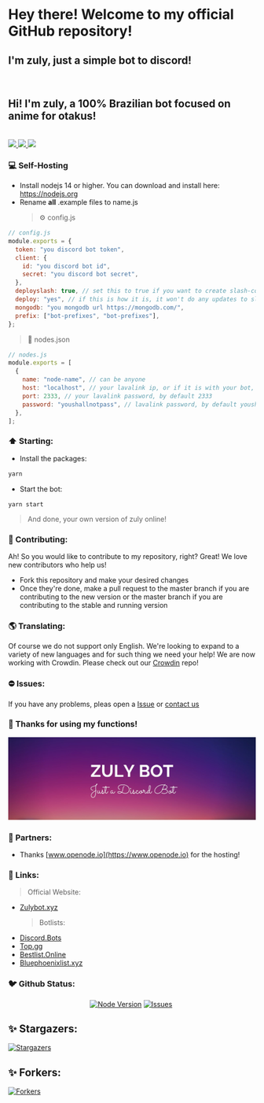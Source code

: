 # Hey there! Welcome to my official GitHub repository!

<p align="center">
<h2>I'm zuly, just a simple bot to discord!</h2><br>
<h2>Hi! I'm zuly, a 100% Brazilian bot focused on anime for otakus!</h2><br>

  <a href="https://jetbrains.com/?from=ZulyBot">
    <img src="https://img.shields.io/badge/Powered_by_WebStorm-gray.svg?logo=webstorm&style=for-the-badge" />
  </a>
  <a href="https://crowdin.com/project/zuly">
    <img src="https://img.shields.io/badge/Powered_by_Crowdin-gray.svg?logo=crowdin&style=for-the-badge" />
    <img src="https://badges.crowdin.net/zuly/localized.svg">
  </a>
</p>

### 💻 Self-Hosting

- Install nodejs 14 or higher. You can download and install here: https://nodejs.org
- Rename **all** .example files to name.js
  > ⚙️ config.js

```js
// config.js
module.exports = {
  token: "you discord bot token",
  client: {
    id: "you discord bot id",
    secret: "you discord bot secret",
  },
  deployslash: true, // set this to true if you want to create slash-commands and false if you just want to update.
  deploy: "yes", // if this is how it is, it won't do any updates to slash-commands
  mongodb: "you mongodb url https://mongodb.com/",
  prefix: ["bot-prefixes", "bot-prefixes"],
};
```

> 🎵 nodes.json

```js
// nodes.js
module.exports = [
  {
    name: "node-name", // can be anyone
    host: "localhost", // your lavalink ip, or if it is with your bot, localhost
    port: 2333, // your lavalink password, by default 2333
    password: "youshallnotpass", // lavalink password, by default youshallnotpass
  },
];
```

### ⬆️ Starting:

- Install the packages:

```bash
yarn
```

- Start the bot:

```
yarn start
```

> And done, your own version of zuly online!

### 🥳 Contributing:

Ah! So you would like to contribute to my repository, right? Great! We love new contributors who help us!

- Fork this repository and make your desired changes
- Once they're done, make a pull request to the master branch if you are contributing to the new version or the master branch if you are contributing to the stable and running version

### 🌎 Translating:

Of course we do not support only English. We're looking to expand to a variety of new languages and for such thing we need your help! We are now working with Crowdin. Please check out our [Crowdin](https://crowdin.com/project/zuly) repo!

### ⛔ Issues:

If you have any problems, pleas open a [Issue](https://github.com/zulybot/zuly/issues) or [contact us](https://zulybot.xyz/discord)

### 👋 Thanks for using my functions!

![ZulyBot](/assets/readme/banner.jpeg)

### 🤝 Partners:

- Thanks [www.openode.io](https://www.openode.io) for the hosting!

### 🔗 Links:

> Official Website:

- [Zulybot.xyz](https://zulybot.xyz/)
  > Botlists:
- [Discord.Bots](https://discord.bots.gg/bots/880173509077266483)
- [Top.gg](https://top.gg/bot/880173509077266483)
- [Bestlist.Online](https://bestlist.online/bots/880173509077266483)
- [Bluephoenixlist.xyz](https://bluephoenixlist.xyz/bot/880173509077266483)

### 🐦 Github Status:

<p align="center">
<a href="https://nodejs.org/en/download/"><img src="https://img.shields.io/badge/Node.JS-43853D.svg?style=for-the-badge&amp;logo=node.js&amp;logoColor=white" alt="Node Version"></a> <a href="https://github.com/zulybot/zuly/issues"><img src="https://img.shields.io/github/issues/zulybot/zuly?style=for-the-badge&amp;color=green" alt="Issues"></a> <a href="https://github.com/zulybot/zuly/pulls"><img src="https://img.shields.io/github/issues-pr/zulybot/zuly?style=for-the-badge&amp;color=green" alt=""></a>
<h2 id="-stargazers-">✨ Stargazers:</h2>
<p><a href="https://github.com/zulybot/zuly/stargazers"><img src="https://reporoster.com/stars/zulybot/zuly" alt="Stargazers"></a></p>
<h2 id="-forkers-">✨ Forkers:</h2>
<p><a href="https://github.com/zulybot/zuly/network/members"><img src="https://reporoster.com/forks/zulybot/zuly" alt="Forkers"></a></p>
</p>
